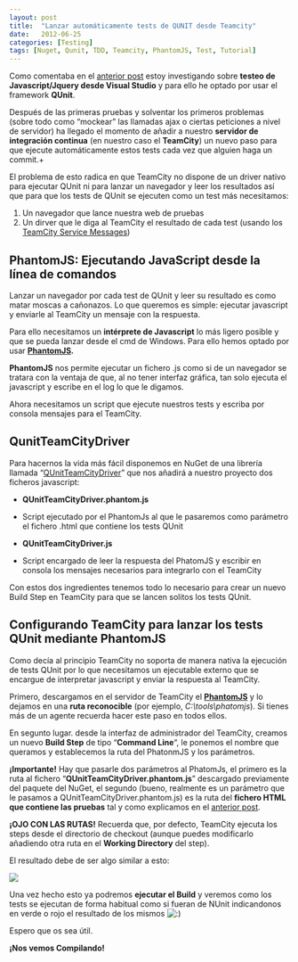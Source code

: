 ```yaml
---
layout: post
title:  "Lanzar automáticamente tests de QUNIT desde Teamcity"
date:   2012-06-25
categories: [Testing]
tags: [Nuget, Qunit, TDD, Teamcity, PhantomJS, Test, Tutorial]
---
```


Como comentaba en el [anterior post](http://www.compilando.es/post/2012/06/21/Testeo-de-javascriptjquery-desde-Visual-Studio-usando-QUnit-NQUnit.aspx) estoy investigando sobre **testeo de Javascript/Jquery desde Visual Studio** y para ello he optado por usar el framework **QUnit**.

Después de las primeras pruebas y solventar los primeros problemas (sobre todo como “mockear” las llamadas ajax o ciertas peticiones a nivel de servidor) ha llegado el momento de añadir a nuestro **servidor de integración continua** (en nuestro caso el **TeamCity**) un nuevo paso para que ejecute automáticamente estos tests cada vez que alguien haga un commit.+

El problema de esto radica en que TeamCity no dispone de un driver nativo para ejecutar QUnit ni para lanzar un navegador y leer los resultados así que para que los tests de QUnit se ejecuten como un test más necesitamos:

1.  Un navegador que lance nuestra web de pruebas
2.  Un dirver que le diga al TeamCity el resultado de cada test (usando los [TeamCity Service Messages](http://confluence.jetbrains.net/display/TCD65/Build+Script+Interaction+with+TeamCity))

## PhantomJS: Ejecutando JavaScript desde la línea de comandos

Lanzar un navegador por cada test de QUnit y leer su resultado es como matar moscas a cañonazos. Lo que queremos es simple: ejecutar javascript y enviarle al TeamCity un mensaje con la respuesta.

Para ello necesitamos un **intérprete de Javascript** lo más ligero posible y que se pueda lanzar desde el cmd de Windows. Para ello hemos optado por usar **[PhantomJS](http://phantomjs.org/).**

**PhantomJS** nos permite ejecutar un fichero .js como si de un navegador se tratara con la ventaja de que, al no tener interfaz gráfica, tan solo ejecuta el javascript y escribe en el log lo que le digamos.

Ahora necesitamos un script que ejecute nuestros tests y escriba por consola mensajes para el TeamCity.

## QunitTeamCityDriver

Para hacernos la vida más fácil disponemos en NuGet de una librería llamada “[QUnitTeamCityDriver](https://github.com/redbadger/QUnitTeamCityDriver)” que nos añadirá a nuestro proyecto dos ficheros javascript:

*   **QUnitTeamCityDriver.phantom.js**

*   Script ejecutado por el PhantomJs al que le pasaremos como parámetro el fichero .html que contiene los tests QUnit

*   **QUnitTeamCityDriver.js**

*   Script encargado de leer la respuesta del PhatomJS y escribir en consola los mensajes necesarios para integrarlo con el TeamCity

<div>Con estos dos ingredientes tenemos todo lo necesario para crear un nuevo Build Step en TeamCity para que se lancen solitos los tests QUnit.</div>

## Configurando TeamCity para lanzar los tests QUnit mediante PhantomJS

Como decía al principio TeamCity no soporta de manera nativa la ejecución de tests QUnit por lo que necesitamos un ejecutable externo que se encargue de interpretar javascript y enviar la respuesta al TeamCity.

Primero, descargamos en el servidor de TeamCity el **[PhantomJS](http://code.google.com/p/phantomjs/downloads/list)** y lo dejamos en una **ruta reconocible** (por ejemplo, _C:\tools\phatomjs_). Si tienes más de un agente recuerda hacer este paso en todos ellos.

En segunto lugar. desde la interfaz de administrador del TeamCity, creamos un nuevo **Build Step** de tipo “**Command Line**“, le ponemos el nombre que queramos y establecemos la ruta del PhatonmJS y los parámetros.

**¡Importante!** Hay que pasarle dos parámetros al PhatomJs, el primero es la ruta al fichero “**QUnitTeamCityDriver.phantom.js**” descargado previamente del paquete del NuGet, el segundo (bueno, realmente es un parámetro que le pasamos a QUnitTeamCityDriver.phantom.js) es la ruta del **fichero HTML que contiene las pruebas** tal y como explicamos en el [anterior post](http://www.compilando.es/post/2012/06/21/Testeo-de-javascriptjquery-desde-Visual-Studio-usando-QUnit-NQUnit.aspx).

**¡OJO CON LAS RUTAS!** Recuerda que, por defecto, TeamCity ejecuta los steps desde el directorio de checkout (aunque puedes modificarlo añadiendo otra ruta en el **Working Directory** del step).

El resultado debe de ser algo similar a esto:

![](http://res.cloudinary.com/escapistasclub/image/upload/v1470036642/Compilando/teamcity-qunit.png)

Una vez hecho esto ya podremos **ejecutar el Build** y veremos como los tests se ejecutan de forma habitual como si fueran de NUnit indicandonos en verde o rojo el resultado de los mismos ![:)](http://www.compilando.es/wp-includes/images/smilies/simple-smile.png)

Espero que os sea útil.

**¡Nos vemos Compilando!**